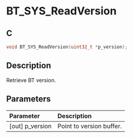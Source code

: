 # BT_SYS_ReadVersion

## C

```c
void BT_SYS_ReadVersion(uint32_t *p_version);
```

## Description

Retrieve BT version.

## Parameters

|Parameter|Description|
|:---|:---|
|\[out\] p_version|Point to version buffer.|

